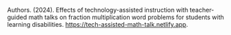 Authors. (2024). Effects of technology-assisted instruction with teacher-guided math talks on fraction multiplication word problems for students with learning disabilities. https://tech-assisted-math-talk.netlify.app.

